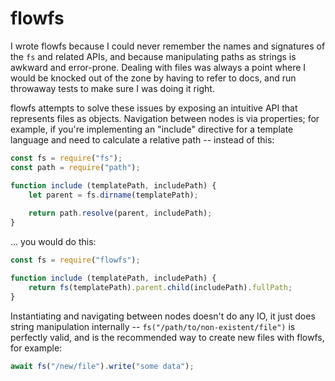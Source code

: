 flowfs
======

I wrote flowfs because I could never remember the names and signatures of the `fs` and related APIs, and because manipulating paths as strings is awkward and error-prone.  Dealing with files was always a point where I would be knocked out of the zone by having to refer to docs, and run throwaway tests to make sure I was doing it right.

flowfs attempts to solve these issues by exposing an intuitive API that represents files as objects.  Navigation between nodes is via properties; for example, if you're implementing an "include" directive for a template language and need to calculate a relative path -- instead of this:

```javascript
const fs = require("fs");
const path = require("path");

function include (templatePath, includePath) {
	let parent = fs.dirname(templatePath);
	
	return path.resolve(parent, includePath);
}
```

... you would do this:

```javascript
const fs = require("flowfs");

function include (templatePath, includePath) {
	return fs(templatePath).parent.child(includePath).fullPath;
}
```

Instantiating and navigating between nodes doesn't do any IO, it just does string manipulation internally -- `fs("/path/to/non-existent/file")` is perfectly valid, and is the recommended way to create new files with flowfs, for example:

```javascript
await fs("/new/file").write("some data");
```
